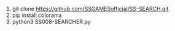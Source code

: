 1. git clone https://github.com/SSGAMESofficial/SS-SEARCH.git
2. pip install colorama
3. python3 SS008-SEARCHER.py
